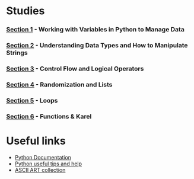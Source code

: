 # Studies
### [Section 1](/day-1) - Working with Variables in Python to Manage Data
### [Section 2](/day-2) - Understanding Data Types and How to Manipulate Strings
### [Section 3](/day-3) - Control Flow and Logical Operators
### [Section 4](/day-4) - Randomization and Lists
### [Section 5](/day-5) - Loops
### [Section 6](/day-6) - Functions & Karel

# Useful links
- [Python Documentation](https://docs.python.org/3/)
- [Python useful tips and help](https://www.askpython.com/)
- [ASCII ART collection](https://ascii.co.uk/art)